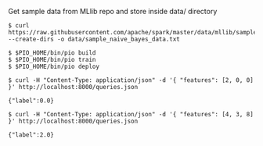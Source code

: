 

Get sample data from MLlib repo and store inside data/ directory

```
$ curl https://raw.githubusercontent.com/apache/spark/master/data/mllib/sample_naive_bayes_data.txt --create-dirs -o data/sample_naive_bayes_data.txt
```

```
$ $PIO_HOME/bin/pio build
$ $PIO_HOME/bin/pio train
$ $PIO_HOME/bin/pio deploy
```


```
$ curl -H "Content-Type: application/json" -d '{ "features": [2, 0, 0] }' http://localhost:8000/queries.json

{"label":0.0}
```

```
$ curl -H "Content-Type: application/json" -d '{ "features": [4, 3, 8] }' http://localhost:8000/queries.json

{"label":2.0}
```
